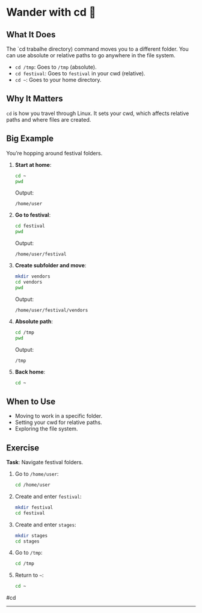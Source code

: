 # Wander with cd 🚶

## What It Does

The `cd trabalhe directory) command moves you to a different folder. You can use absolute or relative paths to go anywhere in the file system.

- `cd /tmp`: Goes to `/tmp` (absolute).
- `cd festival`: Goes to `festival` in your cwd (relative).
- `cd ~`: Goes to your home directory.

## Why It Matters

`cd` is how you travel through Linux. It sets your cwd, which affects relative paths and where files are created.

## Big Example

You’re hopping around festival folders.

1. **Start at home**:
    
    ```bash
    cd ~
    pwd
    ```
    
    Output:
    
    ```
    /home/user
    ```
    
2. **Go to festival**:
    
    ```bash
    cd festival
    pwd
    ```
    
    Output:
    
    ```
    /home/user/festival
    ```
    
3. **Create subfolder and move**:
    
    ```bash
    mkdir vendors
    cd vendors
    pwd
    ```
    
    Output:
    
    ```
    /home/user/festival/vendors
    ```
    
4. **Absolute path**:
    
    ```bash
    cd /tmp
    pwd
    ```
    
    Output:
    
    ```
    /tmp
    ```
    
5. **Back home**:
    
    ```bash
    cd ~
    ```
    

## When to Use

- Moving to work in a specific folder.
- Setting your cwd for relative paths.
- Exploring the file system.

## Exercise

**Task**: Navigate festival folders.

1. Go to `/home/user`:
    
    ```bash
    cd /home/user
    ```
    
2. Create and enter `festival`:
    
    ```bash
    mkdir festival
    cd festival
    ```
    
3. Create and enter `stages`:
    
    ```bash
    mkdir stages
    cd stages
    ```
    
4. Go to `/tmp`:
    
    ```bash
    cd /tmp
    ```
    
5. Return to `~`:
    
    ```bash
    cd ~
    ```
    

#cd

---
